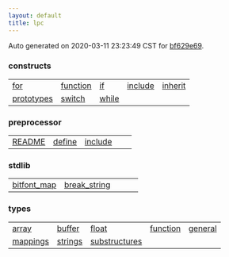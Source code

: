 ```yaml
---
layout: default
title: lpc
---
```


Auto generated on 2020-03-11 23:23:49 CST for [bf629e69](https://github.com/fluffos/fluffos/tree/bf629e69).


### constructs

<table class='table table-condensed'>
<tr>
<td>
<a href='constructs/for.html'>for</a>
</td>
<td>
<a href='constructs/function.html'>function</a>
</td>
<td>
<a href='constructs/if.html'>if</a>
</td>
<td>
<a href='constructs/include.html'>include</a>
</td>
<td>
<a href='constructs/inherit.html'>inherit</a>
</td>
</tr>
<tr>
<td>
<a href='constructs/prototypes.html'>prototypes</a>
</td>
<td>
<a href='constructs/switch.html'>switch</a>
</td>
<td>
<a href='constructs/while.html'>while</a>
</td>
<td></td>
<td></td>
</tr>
</table>

### preprocessor

<table class='table table-condensed'>
<tr>
<td>
<a href='preprocessor/README.html'>README</a>
</td>
<td>
<a href='preprocessor/define.html'>define</a>
</td>
<td>
<a href='preprocessor/include.html'>include</a>
</td>
<td></td>
<td></td>
</tr>
</table>

### stdlib

<table class='table table-condensed'>
<tr>
<td>
<a href='stdlib/bitfont_map.html'>bitfont_map</a>
</td>
<td>
<a href='stdlib/break_string.html'>break_string</a>
</td>
<td></td>
<td></td>
<td></td>
</tr>
</table>

### types

<table class='table table-condensed'>
<tr>
<td>
<a href='types/array.html'>array</a>
</td>
<td>
<a href='types/buffer.html'>buffer</a>
</td>
<td>
<a href='types/float.html'>float</a>
</td>
<td>
<a href='types/function.html'>function</a>
</td>
<td>
<a href='types/general.html'>general</a>
</td>
</tr>
<tr>
<td>
<a href='types/mappings.html'>mappings</a>
</td>
<td>
<a href='types/strings.html'>strings</a>
</td>
<td>
<a href='types/substructures.html'>substructures</a>
</td>
<td></td>
<td></td>
</tr>
</table>

